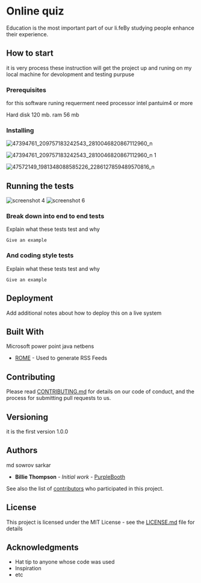 # Online quiz

Education is the most important part of our li.feBy studying people enhance their experience. 

## How to start

it is very process these instruction will get the project up and runing on my local machine for devolopment and testing purpuse

### Prerequisites 
for this software runing requerment need processor intel pantuim4 or more

Hard disk 120 mb.
ram 56 mb



### Installing 


![47394761_209757183242543_2810046820867112960_n](https://user-images.githubusercontent.com/45630897/49525583-463fa280-f8d8-11e8-9639-c959495842a5.png)




![47394761_209757183242543_2810046820867112960_n 1](https://user-images.githubusercontent.com/45630897/49525584-463fa280-f8d8-11e8-93d6-4de4a56738a0.png)


![47572149_1981348088585226_2286127859489570816_n](https://user-images.githubusercontent.com/45630897/49525557-3a53e080-f8d8-11e8-9bb8-99bfd4ebe67e.png)


## Running the tests

![screenshot 4](https://user-images.githubusercontent.com/45630897/49527586-712bf580-f8dc-11e8-8a13-e72b60bba57b.png)
![screenshot 6](https://user-images.githubusercontent.com/45630897/49527587-712bf580-f8dc-11e8-99cc-21a016a1b523.png)

### Break down into end to end tests

Explain what these tests test and why

```
Give an example
```

### And coding style tests

Explain what these tests test and why

```
Give an example
```

## Deployment

Add additional notes about how to deploy this on a live system

## Built With

Microsoft power point
java 
netbens
* [ROME](https://rometools.github.io/rome/) - Used to generate RSS Feeds

## Contributing

Please read [CONTRIBUTING.md](https://gist.github.com/PurpleBooth/b24679402957c63ec426) for details on our code of conduct, and the process for submitting pull requests to us.

## Versioning

it is the first version 1.0.0

## Authors
md sowrov sarkar

* **Billie Thompson** - *Initial work* - [PurpleBooth](https://github.com/PurpleBooth)

See also the list of [contributors](https://github.com/your/project/contributors) who participated in this project.

## License

This project is licensed under the MIT License - see the [LICENSE.md](LICENSE.md) file for details

## Acknowledgments

* Hat tip to anyone whose code was used
* Inspiration
* etc
